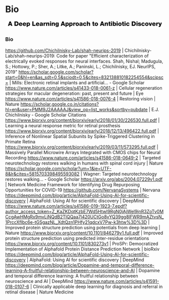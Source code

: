 # Bio

![](2020-07-21-04-46-24.png)


### Bio

https://github.com/Chichilnisky-Lab/shah-neurips-2019 | Chichilnisky-Lab/shah-neurips-2019: Code for paper "Efficient characterization of electrically evoked responses for neural interfaces. Shah, Nishal; Madugula, S.; Hottowy, P.; Sher, A.; Litke, A.; Paninski, L.; Chichilnisky, EJ. NeurIPS, 2019"
https://scholar.google.com/scholar?start=0&hl=en&as_sdt=0,5&sciodt=0,5&cites=832138810182254554&scipsc= | Mills: Electronic retinal implants and artificial... - Google Scholar
https://www.nature.com/articles/s41433-018-0061-z | Cellular regeneration strategies for macular degeneration: past, present and future | Eye
https://www.nature.com/articles/s41586-018-0076-4 | Restoring vision | Nature
https://scholar.google.co.in/citations?hl=en&user=PMM9J2AAAAAJ&view_op=list_works&sortby=pubdate | E.J. Chichilnisky - Google Scholar Citations
https://www.biorxiv.org/content/biorxiv/early/2018/01/30/226530.full.pdf | Learning a neural response metric for retinal prosthesis
https://www.biorxiv.org/content/biorxiv/early/2018/12/13/496422.full.pdf | Inference of Nonlinear Spatial Subunits by Spike-Triggered Clustering in Primate Retina
https://www.biorxiv.org/content/biorxiv/early/2019/03/11/573295.full.pdf | Massively Parallel Microwire Arrays Integrated with CMOS chips for Neural Recording
https://www.nature.com/articles/s41586-018-0649-2 | Targeted neurotechnology restores walking in humans with spinal cord injury | Nature
https://scholar.google.com/scholar?um=1&ie=UTF-8&lr&cites=5815703398495593082 | Wagner: Targeted neurotechnology restores walking... - Google Scholar
https://arxiv.org/abs/2004.07229v1.pdf | Network Medicine Framework for Identifying Drug Repurposing Opportunities for COVID-19
https://github.com/NervanaSystems | Nervana
https://deepmind.com/blog/article/AlphaFold-Using-AI-for-scientific-discovery | AlphaFold: Using AI for scientific discovery | DeepMind
https://www.nature.com/articles/s41586-019-1923-7.epdf?author_access_token=Z_KaZKDqtKzbE7Wd5HtwI9RgN0jAjWel9jnR3ZoTv0MCcgAwHMgRx9mvLjNQdB2TlQQaa7l420UCtGo8vYQ39gg8lFWR9mAZtvsN_1PrccXfIbc6e-tGSgazNL_XdtQzn1PHfy21qdcxV7Pw-k3htw%3D%3D | Improved protein structure prediction using potentials from deep learning | Nature
https://www.biorxiv.org/content/10.1101/846279v1.full.pdf | Improved protein structure prediction using predicted inter-residue orientations
https://www.biorxiv.org/content/10.1101/830273v1 | ProSPr: Democratized Implementation of Alphafold Protein Distance Prediction Network | bioRxiv
https://deepmind.com/blog/article/AlphaFold-Using-AI-for-scientific-discovery | AlphaFold: Using AI for scientific discovery | DeepMind
https://deepmind.com/blog/article/Dopamine-and-temporal-difference-learning-A-fruitful-relationship-between-neuroscience-and-AI | Dopamine and temporal difference learning: A fruitful relationship between neuroscience and AI | DeepMind
https://www.nature.com/articles/s41591-018-0107-6 | Clinically applicable deep learning for diagnosis and referral in retinal disease | Nature Medicine
